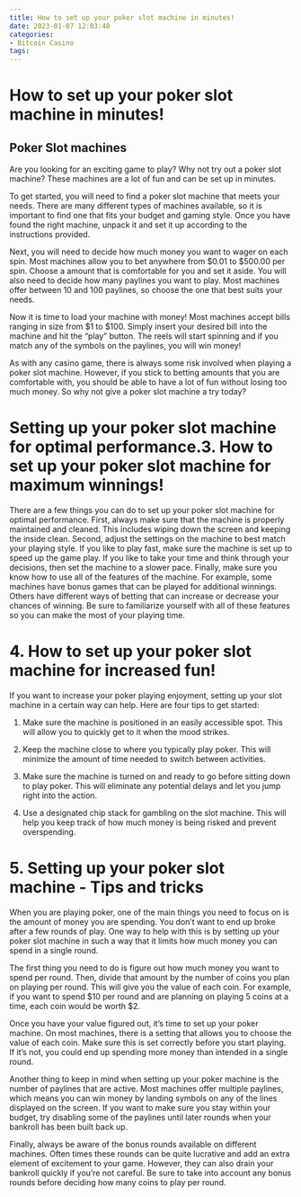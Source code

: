 ```yaml
---
title: How to set up your poker slot machine in minutes!
date: 2023-01-07 12:03:48
categories:
- Bitcoin Casino
tags:
---
```



#  How to set up your poker slot machine in minutes!

## Poker Slot machines

Are you looking for an exciting game to play? Why not try out a poker slot machine? These machines are a lot of fun and can be set up in minutes.

To get started, you will need to find a poker slot machine that meets your needs. There are many different types of machines available, so it is important to find one that fits your budget and gaming style. Once you have found the right machine, unpack it and set it up according to the instructions provided.

Next, you will need to decide how much money you want to wager on each spin. Most machines allow you to bet anywhere from $0.01 to $500.00 per spin. Choose a amount that is comfortable for you and set it aside. You will also need to decide how many paylines you want to play. Most machines offer between 10 and 100 paylines, so choose the one that best suits your needs.

Now it is time to load your machine with money! Most machines accept bills ranging in size from $1 to $100. Simply insert your desired bill into the machine and hit the “play” button. The reels will start spinning and if you match any of the symbols on the paylines, you will win money!

As with any casino game, there is always some risk involved when playing a poker slot machine. However, if you stick to betting amounts that you are comfortable with, you should be able to have a lot of fun without losing too much money. So why not give a poker slot machine a try today?

#  Setting up your poker slot machine for optimal performance.3. How to set up your poker slot machine for maximum winnings!



There are a few things you can do to set up your poker slot machine for optimal performance. First, always make sure that the machine is properly maintained and cleaned. This includes wiping down the screen and keeping the inside clean. Second, adjust the settings on the machine to best match your playing style. If you like to play fast, make sure the machine is set up to speed up the game play. If you like to take your time and think through your decisions, then set the machine to a slower pace. Finally, make sure you know how to use all of the features of the machine. For example, some machines have bonus games that can be played for additional winnings. Others have different ways of betting that can increase or decrease your chances of winning. Be sure to familiarize yourself with all of these features so you can make the most of your playing time.

# 4. How to set up your poker slot machine for increased fun!

If you want to increase your poker playing enjoyment, setting up your slot machine in a certain way can help. Here are four tips to get started:

1) Make sure the machine is positioned in an easily accessible spot. This will allow you to quickly get to it when the mood strikes.

2) Keep the machine close to where you typically play poker. This will minimize the amount of time needed to switch between activities.

3) Make sure the machine is turned on and ready to go before sitting down to play poker. This will eliminate any potential delays and let you jump right into the action.

4) Use a designated chip stack for gambling on the slot machine. This will help you keep track of how much money is being risked and prevent overspending.

# 5. Setting up your poker slot machine - Tips and tricks

When you are playing poker, one of the main things you need to focus on is the amount of money you are spending. You don’t want to end up broke after a few rounds of play. One way to help with this is by setting up your poker slot machine in such a way that it limits how much money you can spend in a single round.

The first thing you need to do is figure out how much money you want to spend per round. Then, divide that amount by the number of coins you plan on playing per round. This will give you the value of each coin. For example, if you want to spend $10 per round and are planning on playing 5 coins at a time, each coin would be worth $2.

Once you have your value figured out, it’s time to set up your poker machine. On most machines, there is a setting that allows you to choose the value of each coin. Make sure this is set correctly before you start playing. If it’s not, you could end up spending more money than intended in a single round.

Another thing to keep in mind when setting up your poker machine is the number of paylines that are active. Most machines offer multiple paylines, which means you can win money by landing symbols on any of the lines displayed on the screen. If you want to make sure you stay within your budget, try disabling some of the paylines until later rounds when your bankroll has been built back up.

Finally, always be aware of the bonus rounds available on different machines. Often times these rounds can be quite lucrative and add an extra element of excitement to your game. However, they can also drain your bankroll quickly if you’re not careful. Be sure to take into account any bonus rounds before deciding how many coins to play per round.
